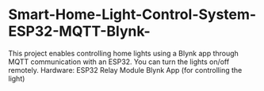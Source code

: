 # Smart-Home-Light-Control-System-ESP32-MQTT-Blynk-
This project enables controlling home lights using a Blynk app through MQTT communication with an ESP32. You can turn the lights on/off remotely.  Hardware:      ESP32     Relay Module     Blynk App (for controlling the light)
